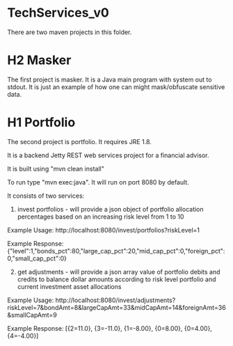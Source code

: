 # TechServices_v0

There are two maven projects in this folder.  

# H2 Masker
The first project is masker.  It is a Java main program with system out to stdout.  It is just an example of how one can might mask/obfuscate sensitive data.

# H1 Portfolio
The second project is portfolio. It requires JRE 1.8.

It is a backend Jetty REST web services project for a financial advisor.

It is built using "mvn clean install"

To run type "mvn exec:java".  It will run on port 8080 by default.

It consists of two services:

1) invest portfolios - will provide a json object of portfolio allocation percentages based on an increasing risk level from 1 to 10

Example Usage:
http://localhost:8080/invest/portfolios?riskLevel=1

Example Response:
{"level":1,"bonds_pct":80,"large_cap_pct":20,"mid_cap_pct":0,"foreign_pct":0,"small_cap_pct":0}

2) get adjustments - will provide a json array value of portfolio debits and credits to balance dollar amounts according to risk level portfolio and current investment asset allocations

Example Usage:
http://localhost:8080/invest/adjustments?riskLevel=7&bondAmt=8&largeCapAmt=33&midCapAmt=14&foreignAmt=36&smallCapAmt=9

Example Response:
[{2=11.0}, {3=-11.0}, {1=-8.00}, {0=8.00}, {0=4.00}, {4=-4.00}]



